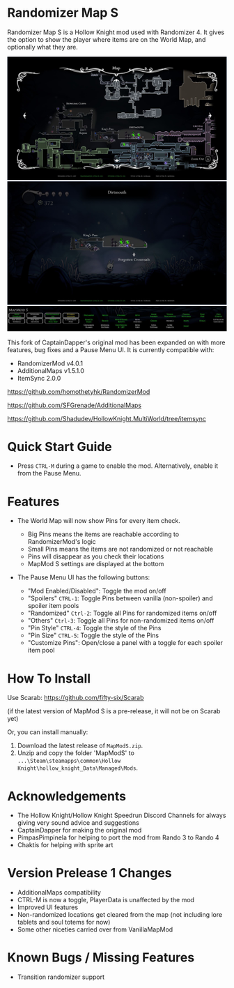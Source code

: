 # Randomizer Map S
Randomizer Map S is a Hollow Knight mod used with Randomizer 4. It gives the option to show the player where items are on the World Map, and optionally what they are.

![Example Screenshot](./worldmap.jpg)
![Example Screenshot](./quickmap.jpg)
![Example Screenshot](./pause.jpg)

This fork of CaptainDapper's original mod has been expanded on with more features, bug fixes and a Pause Menu UI. It is currently compatible with:
- RandomizerMod v4.0.1
- AdditionalMaps v1.5.1.0
- ItemSync 2.0.0

https://github.com/homothetyhk/RandomizerMod

https://github.com/SFGrenade/AdditionalMaps

https://github.com/Shadudev/HollowKnight.MultiWorld/tree/itemsync

# Quick Start Guide
- Press `CTRL-M` during a game to enable the mod. Alternatively, enable it from the Pause Menu.

# Features
- The World Map will now show Pins for every item check.
    - Big Pins means the items are reachable according to RandomizerMod's logic
    - Small Pins means the items are not randomized or not reachable
    - Pins will disappear as you check their locations
    - MapMod S settings are displayed at the bottom

- The Pause Menu UI has the following buttons:
    - "Mod Enabled/Disabled": Toggle the mod on/off
    - "Spoilers" `CTRL-1`: Toggle Pins between vanilla (non-spoiler) and spoiler item pools
    - "Randomized" `Ctrl-2`: Toggle all Pins for randomized items on/off
    - "Others" `Ctrl-3`: Toggle all Pins for non-randomized items on/off
    - "Pin Style" `CTRL-4`: Toggle the style of the Pins
    - "Pin Size" `CTRL-5`: Toggle the style of the Pins
    - "Customize Pins": Open/close a panel with a toggle for each spoiler item pool

# How To Install
Use Scarab: https://github.com/fifty-six/Scarab

(if the latest version of MapMod S is a pre-release, it will not be on Scarab yet)

Or, you can install manually:
1. Download the latest release of `MapModS.zip`.
2. Unzip and copy the folder 'MapModS' to `...\Steam\steamapps\common\Hollow Knight\hollow_knight_Data\Managed\Mods`.

# Acknowledgements
- The Hollow Knight/Hollow Knight Speedrun Discord Channels for always giving very sound advice and suggestions
- CaptainDapper for making the original mod
- PimpasPimpinela for helping to port the mod from Rando 3 to Rando 4
- Chaktis for helping with sprite art

# Version Prelease 1 Changes
- AdditionalMaps compatibility
- CTRL-M is now a toggle, PlayerData is unaffected by the mod
- Improved UI features
- Non-randomized locations get cleared from the map (not including lore tablets and soul totems for now)
- Some other niceties carried over from VanillaMapMod

# Known Bugs / Missing Features
- Transition randomizer support
